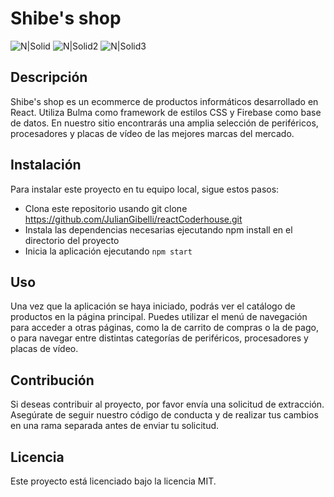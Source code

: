 # Shibe's shop
![N|Solid](https://external-content.duckduckgo.com/iu/?u=https%3A%2F%2Fwww.drupal.org%2Ffiles%2Fproject-images%2Freact.jpg&f=1&nofb=1&ipt=66f5112329aa4307fb787eecdda154f4d0a8c48a8fe84d5edd8c9bdd96a82ac1&ipo=images) ![N|Solid2](https://external-content.duckduckgo.com/iu/?u=https%3A%2F%2Fwww.carbonads.net%2Fhubfs%2Fcarbon%2Fimages%2Fpublishers%2Flogo_bulma%402x.png&f=1&nofb=1&ipt=5f61cea592342ba49c50d8cdd53c1dd4b6af80dd2bae0adc16034d07281b4521&ipo=images) ![N|Solid3](https://external-content.duckduckgo.com/iu/?u=https%3A%2F%2Fbs-uploads.toptal.io%2Fblackfish-uploads%2Fskill_page%2Fcontent%2Flogo_file%2Flogo%2F6007%2FFirebase-f073f7a685fca6ae89b29f42109e7859.png&f=1&nofb=1&ipt=c4eefb75b460aeabf654a2f95072231f767f58591e6925d19294f6a12a643655&ipo=images)

## Descripción
Shibe's shop es un ecommerce de productos informáticos desarrollado en React. Utiliza Bulma como framework de estilos CSS y Firebase como base de datos. En nuestro sitio encontrarás una amplia selección de periféricos, procesadores y placas de vídeo de las mejores marcas del mercado.

## Instalación
Para instalar este proyecto en tu equipo local, sigue estos pasos:

- Clona este repositorio usando git clone https://github.com/JulianGibelli/reactCoderhouse.git
- Instala las dependencias necesarias ejecutando npm install en el directorio del proyecto
- Inicia la aplicación ejecutando `npm start`

## Uso
Una vez que la aplicación se haya iniciado, podrás ver el catálogo de productos en la página principal. Puedes utilizar el menú de navegación para acceder a otras páginas, como la de carrito de compras o la de pago, o para navegar entre distintas categorías de periféricos, procesadores y placas de vídeo.

## Contribución
Si deseas contribuir al proyecto, por favor envía una solicitud de extracción. Asegúrate de seguir nuestro código de conducta y de realizar tus cambios en una rama separada antes de enviar tu solicitud.

## Licencia
Este proyecto está licenciado bajo la licencia MIT. 